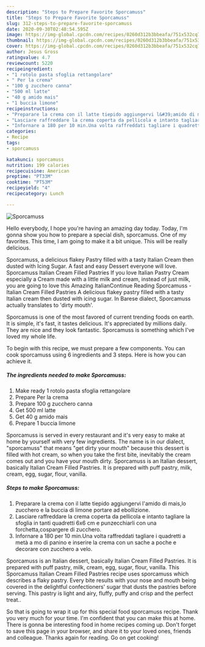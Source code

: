 ```yaml
---
description: "Steps to Prepare Favorite Sporcamuss"
title: "Steps to Prepare Favorite Sporcamuss"
slug: 312-steps-to-prepare-favorite-sporcamuss
date: 2020-09-30T02:48:54.595Z
image: https://img-global.cpcdn.com/recipes/0260d312b3bbeafa/751x532cq70/sporcamuss-recipe-main-photo.jpg
thumbnail: https://img-global.cpcdn.com/recipes/0260d312b3bbeafa/751x532cq70/sporcamuss-recipe-main-photo.jpg
cover: https://img-global.cpcdn.com/recipes/0260d312b3bbeafa/751x532cq70/sporcamuss-recipe-main-photo.jpg
author: Jesus Gross
ratingvalue: 4.7
reviewcount: 5220
recipeingredient:
- "1 rotolo pasta sfoglia rettangolare"
- " Per la crema"
- "100 g zucchero canna"
- "500 ml latte"
- "40 g amido mais"
- "1 buccia limone"
recipeinstructions:
- "Preparare la crema con il latte tiepido aggiungervi l&#39;amido di mais,lo zucchero e la buccia di limone portare ad ebollizione."
- "Lasciare raffreddare la crema coperta da pellicola e intanto tagliare la sfoglia in tanti quadretti 6x6 cm e punzecchiarli con una forchetta,cospargere di zucchero."
- "Infornare a 180 per 10 min.Una volta raffreddati tagliare i quadretti a metà a mo di panino e inserire la crema con un sache a poche e decorare con zucchero a velo."
categories:
- Recipe
tags:
- sporcamuss

katakunci: sporcamuss 
nutrition: 199 calories
recipecuisine: American
preptime: "PT33M"
cooktime: "PT53M"
recipeyield: "4"
recipecategory: Lunch

---
```



![Sporcamuss](https://img-global.cpcdn.com/recipes/0260d312b3bbeafa/751x532cq70/sporcamuss-recipe-main-photo.jpg)

Hello everybody, I hope you're having an amazing day today. Today, I'm gonna show you how to prepare a special dish, sporcamuss. One of my favorites. This time, I am going to make it a bit unique. This will be really delicious.

Sporcamuss, a delicious flakey Pastry filled with a tasty Italian Cream then dusted with Icing Sugar. A fast and easy Dessert everyone will love. Sporcamuss Italian Cream Filled Pastries If you love Italian Pastry Cream especially a Cream made with a little milk and cream, instead of just milk, you are going to love this Amazing ItalianContinue Reading Sporcamuss - Italian Cream Filled Pastries A delicious flakey pastry filled with a tasty Italian cream then dusted with icing sugar. In Barese dialect, Sporcamuss actually translates to &#39;dirty mouth&#39;.

Sporcamuss is one of the most favored of current trending foods on earth. It is simple, it's fast, it tastes delicious. It's appreciated by millions daily. They are nice and they look fantastic. Sporcamuss is something which I've loved my whole life.


To begin with this recipe, we must prepare a few components. You can cook sporcamuss using 6 ingredients and 3 steps. Here is how you can achieve it.

<!--inarticleads1-->

##### The ingredients needed to make Sporcamuss:

1. Make ready 1 rotolo pasta sfoglia rettangolare
1. Prepare  Per la crema
1. Prepare 100 g zucchero canna
1. Get 500 ml latte
1. Get 40 g amido mais
1. Prepare 1 buccia limone


Sporcamuss is served in every restaurant and it&#39;s very easy to make at home by yourself with very few ingredients. The name is in our dialect, &#34;sporcamuss&#34; that means &#34;get dirty your mouth&#34; because this dessert is filled with hot cream, so when you take the first bite, inevitably the cream comes out and you have your mouth dirty. Sporcamuss is an Italian dessert, basically Italian Cream Filled Pastries. It is prepared with puff pastry, milk, cream, egg, sugar, flour, vanilla. 

<!--inarticleads2-->

##### Steps to make Sporcamuss:

1. Preparare la crema con il latte tiepido aggiungervi l&#39;amido di mais,lo zucchero e la buccia di limone portare ad ebollizione.
1. Lasciare raffreddare la crema coperta da pellicola e intanto tagliare la sfoglia in tanti quadretti 6x6 cm e punzecchiarli con una forchetta,cospargere di zucchero.
1. Infornare a 180 per 10 min.Una volta raffreddati tagliare i quadretti a metà a mo di panino e inserire la crema con un sache a poche e decorare con zucchero a velo.


Sporcamuss is an Italian dessert, basically Italian Cream Filled Pastries. It is prepared with puff pastry, milk, cream, egg, sugar, flour, vanilla. This Sporcamuss Italian Cream Filled Pastries recipe uses sporcamuss which describes a flaky pastry. Every bite results with your nose and mouth being covered in the delightful confectioners&#39; sugar that dusts the pastries before serving. This pastry is light and airy, fluffy, puffy and crisp and the perfect treat.. 

So that is going to wrap it up for this special food sporcamuss recipe. Thank you very much for your time. I'm confident that you can make this at home. There is gonna be interesting food in home recipes coming up. Don't forget to save this page in your browser, and share it to your loved ones, friends and colleague. Thanks again for reading. Go on get cooking!
